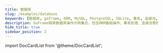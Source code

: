 ```yaml
---
title: 数据库
slug: /examples/database
keywords: [数据库, goframe, ORM, MySQL, PostgreSQL, SQLite, 事务, 连接池, 加密密码, 数据查询]
description: GoFrame框架数据库操作示例集合，包含ORM基础操作、事务处理、连接池管理、加密密码连接、高级查询技巧及多种数据库类型支持等实用案例
hide_title: true
sidebar_position: 2
---
```


import DocCardList from '@theme/DocCardList';

<DocCardList />
